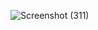 ![Screenshot (311)](https://github.com/Raditussy/Intent/assets/168517218/cecbea17-27f6-4ba1-8f64-4cf404436509)
